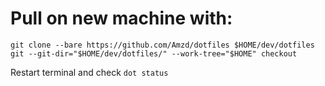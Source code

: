 # Pull on new machine with:
```
git clone --bare https://github.com/Amzd/dotfiles $HOME/dev/dotfiles
git --git-dir="$HOME/dev/dotfiles/" --work-tree="$HOME" checkout
```
Restart terminal and check `dot status`
